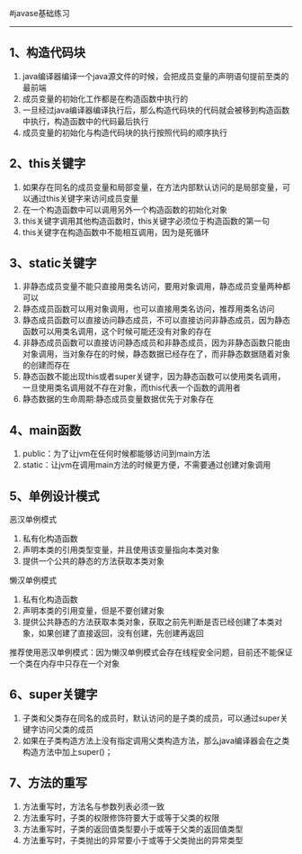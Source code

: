 #javase基础练习

----------
## 1、构造代码块 ##
1. java编译器编译一个java源文件的时候，会把成员变量的声明语句提前至类的最前端
2. 成员变量的初始化工作都是在构造函数中执行的
3. 一旦经过java编译器编译执行后，那么构造代码块的代码就会被移到构造函数中执行，构造函数中的代码最后执行
4. 成员变量的初始化与构造代码块的执行按照代码的顺序执行

## 2、this关键字 ##
1. 如果存在同名的成员变量和局部变量，在方法内部默认访问的是局部变量，可以通过this关键字来访问成员变量
2. 在一个构造函数中可以调用另外一个构造函数的初始化对象
3. this关键字调用其他构造函数时，this关键字必须位于构造函数的第一句
4. this关键字在构造函数中不能相互调用，因为是死循环

## 3、static关键字 ##
1. 非静态成员变量不能只直接用类名访问，要用对象调用，静态成员变量两种都可以
2. 静态成员函数可以用对象调用，也可以直接用类名访问，推荐用类名访问
3. 静态成员函数可以直接访问静态成员，不可以直接访问非静态成员，因为静态函数可以用类名调用，这个时候可能还没有对象的存在
4. 非静态成员函数可以直接访问静态成员和非静态成员，因为非静态函数只能由对象调用，当对象存在的时候，静态数据已经存在了，而非静态数据随着对象的创建而存在
5. 静态函数不能出现this或者super关键字，因为静态函数可以使用类名调用，一旦使用类名调用就不存在对象，而this代表一个函数的调用者
6. 静态数据的生命周期:静态成员变量数据优先于对象存在

## 4、main函数 ##
1. public：为了让jvm在任何时候都能够访问到main方法
2. static：让jvm在调用main方法的时候更方便，不需要通过创建对象调用

## 5、单例设计模式 ##
恶汉单例模式

1. 私有化构造函数
2. 声明本类的引用类型变量，并且使用该变量指向本类对象
3. 提供一个公共的静态的方法获取本类对象

懒汉单例模式

1. 私有化构造函数
2. 声明本类的引用变量，但是不要创建对象
3. 提供公共静态的方法获取本类对象，获取之前先判断是否已经创建了本类对象，如果创建了直接返回，没有创建，先创建再返回

推荐使用恶汉单例模式：因为懒汉单例模式会存在线程安全问题，目前还不能保证一个类在内存中只存在一个对象

## 6、super关键字 ##
1. 子类和父类存在同名的成员时，默认访问的是子类的成员，可以通过super关键字访问父类的成员
2. 如果在子类构造方法上没有指定调用父类构造方法，那么java编译器会在之类构造方法中加上super()；

## 7、方法的重写 ##
1. 方法重写时，方法名与参数列表必须一致
2. 方法重写时，子类的权限修饰符要大于或等于父类的权限
3. 方法重写时，子类的返回值类型要小于或等于父类的返回值类型
4. 方法重写时，子类抛出的异常要小于或等于父类抛出的异常类型